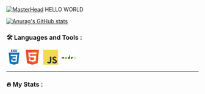 [![MasterHead](https://www.creativefabrica.com/wp-content/uploads/2021/02/12/Amazing-natural-scenery-at-night-Graphics-8558140-1-1-580x387.jpg)](https://github.com/deyvid1207)
HELLO WORLD

[![Anurag's GitHub stats](https://github-readme-stats.vercel.app/api?username=deyvid1207)](https://github.com/anuraghazra/github-readme-stats)
### :hammer_and_wrench: Languages and Tools :


  <img src="https://github.com/devicons/devicon/blob/master/icons/css3/css3-plain-wordmark.svg"  title="CSS3" alt="CSS" width="40" height="40"/>&nbsp;
  <img src="https://github.com/devicons/devicon/blob/master/icons/html5/html5-original.svg" title="HTML5" alt="HTML" width="40" height="40"/>&nbsp;
  <img src="https://github.com/devicons/devicon/blob/master/icons/javascript/javascript-original.svg" title="JavaScript" alt="JavaScript" width="40" height="40"/>&nbsp;
  <img src="https://github.com/devicons/devicon/blob/master/icons/nodejs/nodejs-original-wordmark.svg" title="NodeJS" alt="NodeJS" width="40" height="40"/>&nbsp;

---

### :fire: My Stats :
